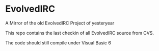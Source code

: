# EvolvedIRC
A Mirror of the old EvolvedIRC Project of yesteryear

This repo contains the last checkin of all EvolvedIRC source from CVS.

The code should still compile under Visual Basic 6
